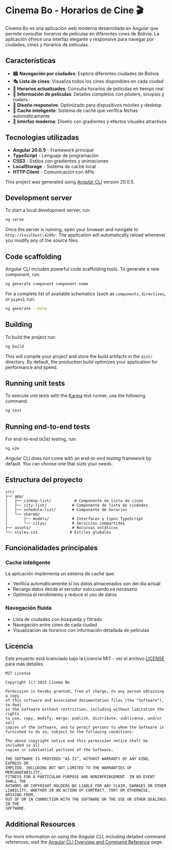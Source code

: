 # Cinema Bo - Horarios de Cine 🎬

Cinema Bo es una aplicación web moderna desarrollada en Angular que permite consultar horarios de películas en diferentes cines de Bolivia. La aplicación ofrece una interfaz elegante y responsive para navegar por ciudades, cines y horarios de películas.

## Características

- 🏙️ **Navegación por ciudades**: Explora diferentes ciudades de Bolivia
- 🎭 **Lista de cines**: Visualiza todos los cines disponibles en cada ciudad
- 📅 **Horarios actualizados**: Consulta horarios de películas en tiempo real
- 🎥 **Información de películas**: Detalles completos con pósters, sinopsis y trailers
- 📱 **Diseño responsive**: Optimizado para dispositivos móviles y desktop
- 💾 **Cache inteligente**: Sistema de caché que verifica fechas automáticamente
- 🌙 **Interfaz moderna**: Diseño con gradientes y efectos visuales atractivos

## Tecnologías utilizadas

- **Angular 20.0.5** - Framework principal
- **TypeScript** - Lenguaje de programación
- **CSS3** - Estilos con gradientes y animaciones
- **LocalStorage** - Sistema de caché local
- **HTTP Client** - Comunicación con APIs

This project was generated using [Angular CLI](https://github.com/angular/angular-cli) version 20.0.5.

## Development server

To start a local development server, run:

```bash
ng serve
```

Once the server is running, open your browser and navigate to `http://localhost:4200/`. The application will automatically reload whenever you modify any of the source files.

## Code scaffolding

Angular CLI includes powerful code scaffolding tools. To generate a new component, run:

```bash
ng generate component component-name
```

For a complete list of available schematics (such as `components`, `directives`, or `pipes`), run:

```bash
ng generate --help
```

## Building

To build the project run:

```bash
ng build
```

This will compile your project and store the build artifacts in the `dist/` directory. By default, the production build optimizes your application for performance and speed.

## Running unit tests

To execute unit tests with the [Karma](https://karma-runner.github.io) test runner, use the following command:

```bash
ng test
```

## Running end-to-end tests

For end-to-end (e2e) testing, run:

```bash
ng e2e
```

Angular CLI does not come with an end-to-end testing framework by default. You can choose one that suits your needs.

## Estructura del proyecto

```
src/
├── app/
│   ├── cinema-list/          # Componente de lista de cines
│   ├── city-list/           # Componente de lista de ciudades
│   ├── schedule-list/       # Componente de horarios
│   └── shared/
│       ├── models/          # Interfaces y tipos TypeScript
│       └── citys/           # Servicios compartidos
├── assets/                  # Recursos estáticos
└── styles.css              # Estilos globales
```

## Funcionalidades principales

### Cache inteligente
La aplicación implementa un sistema de caché que:
- Verifica automáticamente si los datos almacenados son del día actual
- Recarga datos desde el servidor solo cuando es necesario
- Optimiza el rendimiento y reduce el uso de datos

### Navegación fluida
- Lista de ciudades con búsqueda y filtrado
- Navegación entre cines de cada ciudad
- Visualización de horarios con información detallada de películas

## Licencia

Este proyecto está licenciado bajo la Licencia MIT - ver el archivo [LICENSE](LICENSE) para más detalles.

```
MIT License

Copyright (c) 2025 Cinema Bo

Permission is hereby granted, free of charge, to any person obtaining a copy
of this software and associated documentation files (the "Software"), to deal
in the Software without restriction, including without limitation the rights
to use, copy, modify, merge, publish, distribute, sublicense, and/or sell
copies of the Software, and to permit persons to whom the Software is
furnished to do so, subject to the following conditions:

The above copyright notice and this permission notice shall be included in all
copies or substantial portions of the Software.

THE SOFTWARE IS PROVIDED "AS IS", WITHOUT WARRANTY OF ANY KIND, EXPRESS OR
IMPLIED, INCLUDING BUT NOT LIMITED TO THE WARRANTIES OF MERCHANTABILITY,
FITNESS FOR A PARTICULAR PURPOSE AND NONINFRINGEMENT. IN NO EVENT SHALL THE
AUTHORS OR COPYRIGHT HOLDERS BE LIABLE FOR ANY CLAIM, DAMAGES OR OTHER
LIABILITY, WHETHER IN AN ACTION OF CONTRACT, TORT OR OTHERWISE, ARISING FROM,
OUT OF OR IN CONNECTION WITH THE SOFTWARE OR THE USE OR OTHER DEALINGS IN THE
SOFTWARE.
```

## Additional Resources

For more information on using the Angular CLI, including detailed command references, visit the [Angular CLI Overview and Command Reference](https://angular.dev/tools/cli) page.
